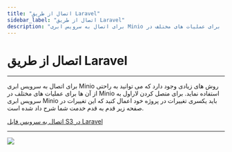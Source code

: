```yaml
---
title: "اتصال از طریق Laravel"
sidebar_label: "اتصال از طریق Laravel"
description: "برای اتصال به سرویس ابری Minio روش های زیادی وجود دارد که می توانید به راحتی از آن ها برای عملیات های مختلف در Minio استفاده نماید."
---
```


# اتصال از طریق Laravel
---

برای اتصال به سرویس ابری Minio روش های زیادی وجود دارد که می توانید به راحتی از آن ها برای عملیات های مختلف در Minio استفاده نماید. برای متصل کردن لاراول به سرویس ابری Minio باید یکسری تغییرات در پروژه خود اعمال کنید که این تغییرات در صفحه زیر قدم به قدم خدمت شما شرح داد شده است.

[اتصال به سرویس فایل S3 در Laravel](https://docs.chabokan.net/simple-hosting/laravel/cloud-storage/)

---
<a href="https://hub.chabokan.net/fa/services/create/minio" ><img src="https://s1.chabokan.net/docs/images/minio-banner.png" /></a>